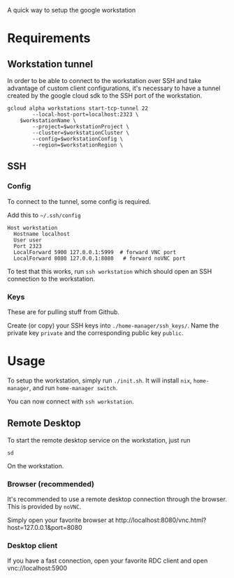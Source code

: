 A quick way to setup the google workstation

# Requirements

## Workstation tunnel

In order to be able to connect to the workstation over SSH and take advantage of custom client configurations,
it's necessary to have a tunnel created by the google cloud sdk to the SSH port of the workstation.

```shell
gcloud alpha workstations start-tcp-tunnel 22 
        --local-host-port=localhost:2323 \
    $workstationName \
        --project=$workstationProject \
        --cluster=$workstationCluster \
        --config=$workstationConfig \
        --region=$workstationRegion \
```

## SSH 

### Config

To connect to the tunnel, some config is required.

Add this to `~/.ssh/config`

```
Host workstation
  Hostname localhost
  User user
  Port 2323
  LocalForward 5900 127.0.0.1:5999  # forward VNC port
  LocalForward 8080 127.0.0.1:8080   # forward noVNC port
```

To test that this works, run `ssh workstation` which should open an SSH connection to the workstation.

### Keys

These are for pulling stuff from Github.

Create (or copy) your SSH keys into  `./home-manager/ssh_keys/`.
Name the private key `private` and the corresponding public key `public`.

# Usage 

To setup the workstation, simply run `./init.sh`.
It will install `nix`, `home-manager`, and run `home-manager switch`.

You can now connect with `ssh workstation`.

## Remote Desktop

To start the remote desktop service on the workstation, just run 

```shell
sd
```

On the workstation.

### Browser (recommended)

It's recommended to use a remote desktop connection through the browser.
This is provided by `noVNC`.

Simply open your favorite browser at http://localhost:8080/vnc.html?host=127.0.0.1&port=8080


### Desktop client

If you have a fast connection, open your favorite RDC client and open vnc://localhost:5900

